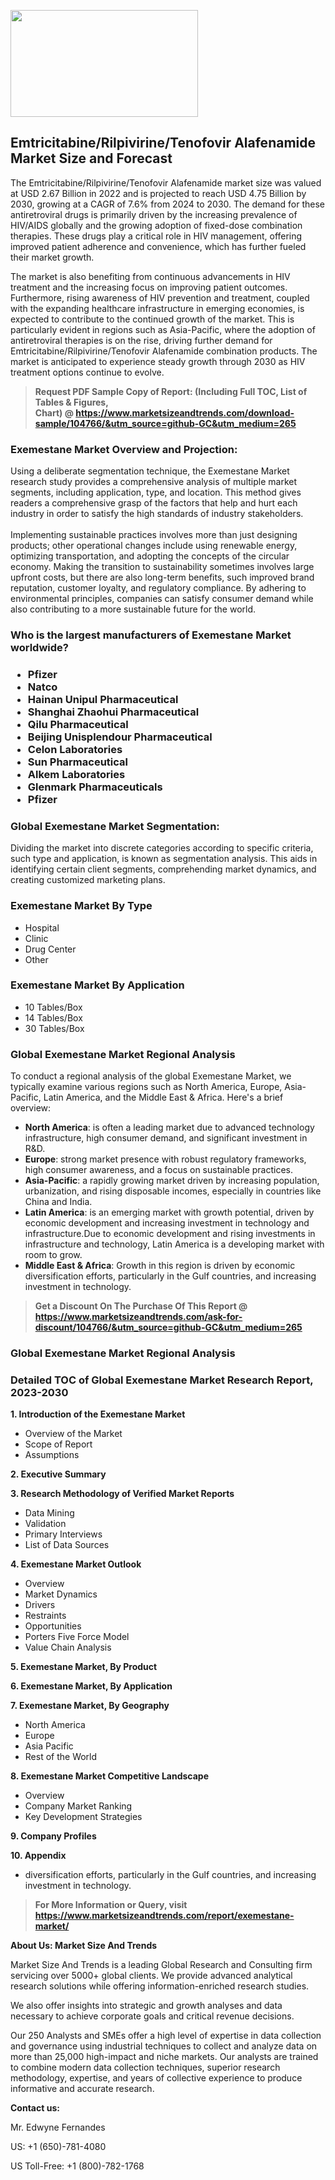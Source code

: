 <p><img class="alignnone size-medium wp-image-20088" src="https://ffe5etoiles.com/wp-content/uploads/2024/12/MST1-300x171.png" alt="" width="300" height="171" /></p><h2>Emtricitabine/Rilpivirine/Tenofovir Alafenamide Market Size and Forecast</h2><p>The Emtricitabine/Rilpivirine/Tenofovir Alafenamide market size was valued at USD 2.67 Billion in 2022 and is projected to reach USD 4.75 Billion by 2030, growing at a CAGR of 7.6% from 2024 to 2030. The demand for these antiretroviral drugs is primarily driven by the increasing prevalence of HIV/AIDS globally and the growing adoption of fixed-dose combination therapies. These drugs play a critical role in HIV management, offering improved patient adherence and convenience, which has further fueled their market growth.</p><p>The market is also benefiting from continuous advancements in HIV treatment and the increasing focus on improving patient outcomes. Furthermore, rising awareness of HIV prevention and treatment, coupled with the expanding healthcare infrastructure in emerging economies, is expected to contribute to the continued growth of the market. This is particularly evident in regions such as Asia-Pacific, where the adoption of antiretroviral therapies is on the rise, driving further demand for Emtricitabine/Rilpivirine/Tenofovir Alafenamide combination products. The market is anticipated to experience steady growth through 2030 as HIV treatment options continue to evolve.</p></p><blockquote id="" class=""><strong>Request PDF Sample Copy of Report: (Including Full TOC, List of Tables &amp; Figures, Chart)&nbsp;@&nbsp;<strong><a href="https://www.marketsizeandtrends.com/download-sample/104766/&utm_source=github-GC&utm_medium=265" target="_blank">https://www.marketsizeandtrends.com/download-sample/104766/&utm_source=github-GC&utm_medium=265</a></strong></strong></blockquote><h3 id="" class="">Exemestane Market&nbsp;Overview and Projection:</h3><p id="" class="">Using a deliberate segmentation technique, the Exemestane Market research study provides a comprehensive analysis of multiple market segments, including application, type, and location. This method gives readers a comprehensive grasp of the factors that help and hurt each industry in order to satisfy the high standards of industry stakeholders. <br /> <br />Implementing sustainable practices involves more than just designing products; other operational changes include using renewable energy, optimizing transportation, and adopting the concepts of the circular economy. Making the transition to sustainability sometimes involves large upfront costs, but there are also long-term benefits, such improved brand reputation, customer loyalty, and regulatory compliance. By adhering to environmental principles, companies can satisfy consumer demand while also contributing to a more sustainable future for the world.</p><h3 id="" class="">Who is the largest manufacturers of&nbsp;Exemestane Market worldwide?</h3><h3 class=""><p><ul><li>Pfizer </li><li> Natco </li><li> Hainan Unipul Pharmaceutical </li><li> Shanghai Zhaohui Pharmaceutical </li><li> Qilu Pharmaceutical </li><li> Beijing Unisplendour Pharmaceutical </li><li> Celon Laboratories </li><li> Sun Pharmaceutical </li><li> Alkem Laboratories </li><li> Glenmark Pharmaceuticals </li><li> Pfizer</li></ul></p></h3><h3 id="" class="">Global&nbsp;Exemestane Market Segmentation:</h3><p id="" class="">Dividing the market into discrete categories according to specific criteria, such type and application, is known as segmentation analysis. This aids in identifying certain client segments, comprehending market dynamics, and creating customized marketing plans.</p><h3 id="" class="">Exemestane Market&nbsp;By Type</h3><p><p><ul><li>Hospital</li><li> Clinic</li><li> Drug Center</li><li> Other</p></li></ul></p></p><h3 id="" class="">Exemestane Market&nbsp;By Application</h3><p class=""><p><ul><li>10 Tables/Box</li><li> 14 Tables/Box</li><li> 30 Tables/Box</li></ul></p></p><h3 id="" class="">Global Exemestane Market Regional Analysis</h3><p id="" class="">To conduct a regional analysis of the global Exemestane Market, we typically examine various regions such as North America, Europe, Asia-Pacific, Latin America, and the Middle East &amp; Africa. Here's a brief overview:</p><ul><li><strong>North America</strong>: is often a leading market due to advanced technology infrastructure, high consumer demand, and significant investment in R&amp;D.</li><li><strong>Europe</strong>: strong market presence with robust regulatory frameworks, high consumer awareness, and a focus on sustainable practices.</li><li><strong>Asia-Pacific</strong>: a rapidly growing market driven by increasing population, urbanization, and rising disposable incomes, especially in countries like China and India.</li><li><strong>Latin America</strong>: is an emerging market with growth potential, driven by economic development and increasing investment in technology and infrastructure.Due to economic development and rising investments in infrastructure and technology, Latin America is a developing market with room to grow.</li><li><strong>Middle East &amp; Africa</strong>: Growth in this region is driven by economic diversification efforts, particularly in the Gulf countries, and increasing investment in technology.</li></ul><blockquote id="" class=""><strong>Get a Discount On The Purchase Of This Report @ <strong><a href="https://www.marketsizeandtrends.com/ask-for-discount/104766/&utm_source=github-GC&utm_medium=265" target="_blank">https://www.marketsizeandtrends.com/ask-for-discount/104766/&utm_source=github-GC&utm_medium=265</a></strong></strong></blockquote><h3 id="" class="">Global Exemestane Market Regional Analysis</h3><h3 id="" class="">Detailed TOC of Global Exemestane Market Research Report, 2023-2030</h3><p id="" class=""><strong>1. Introduction of the Exemestane Market</strong></p><ul><li>Overview of the Market</li><li>Scope of Report</li><li>Assumptions</li></ul><p id="" class=""><strong>2. Executive Summary</strong></p><p id="" class=""><strong>3. Research Methodology of Verified Market Reports</strong></p><ul><li>Data Mining</li><li>Validation</li><li>Primary Interviews</li><li>List of Data Sources</li></ul><p id="" class=""><strong>4. Exemestane Market Outlook</strong></p><ul><li>Overview</li><li>Market Dynamics</li><li>Drivers</li><li>Restraints</li><li>Opportunities</li><li>Porters Five Force Model</li><li>Value Chain Analysis</li></ul><p id="" class=""><strong>5. Exemestane Market, By Product</strong></p><p id="" class=""><strong>6. Exemestane Market, By Application</strong></p><p id="" class=""><strong>7. Exemestane Market, By Geography</strong></p><ul><li>North America</li><li>Europe</li><li>Asia Pacific</li><li>Rest of the World</li></ul><p id="" class=""><strong>8. Exemestane Market Competitive Landscape</strong></p><ul><li>Overview</li><li>Company Market Ranking</li><li>Key Development Strategies</li></ul><p id="" class=""><strong>9. Company Profiles</strong></p><p id="" class=""><strong>10. Appendix</strong></p><ul><li>diversification efforts, particularly in the Gulf countries, and increasing investment in technology.</li></ul><blockquote id="" class=""><strong>For More Information or Query, visit <strong><strong><a href="https://www.marketsizeandtrends.com/report/exemestane-market/" target="_blank">https://www.marketsizeandtrends.com/report/exemestane-market/</a></strong></strong></strong></blockquote><p id="" class=""><strong>About Us: Market Size And Trends</strong></p><p id="" class="">Market Size And Trends is a leading Global Research and Consulting firm servicing over 5000+ global clients. We provide advanced analytical research solutions while offering information-enriched research studies.</p><p id="" class="">We also offer insights into strategic and growth analyses and data necessary to achieve corporate goals and critical revenue decisions.</p><p id="" class="">Our 250 Analysts and SMEs offer a high level of expertise in data collection and governance using industrial techniques to collect and analyze data on more than 25,000 high-impact and niche markets. Our analysts are trained to combine modern data collection techniques, superior research methodology, expertise, and years of collective experience to produce informative and accurate research.</p><p id="" class=""><strong>Contact us:</strong></p><p id="" class="">Mr. Edwyne Fernandes</p><p id="" class="">US: +1 (650)-781-4080</p><p id="" class="">US Toll-Free: +1 (800)-782-1768</p>

